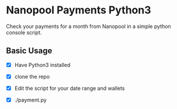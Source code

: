 # Nanopool Payments Python3

Check your payments for a month from Nanopool in a simple python console script.

## Basic Usage

- [x] Have Python3 installed
- [x] clone the repo
- [x] Edit the script for your date range and wallets
- [x] ./payment.py

